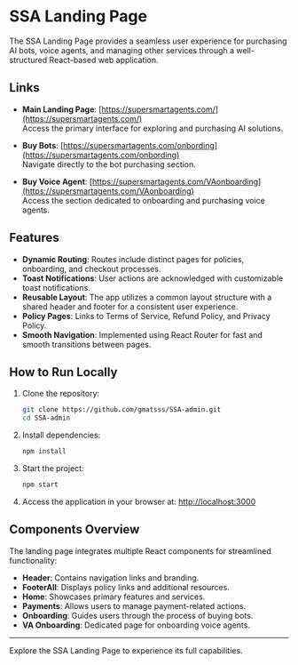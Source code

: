 # SSA Landing Page

The SSA Landing Page provides a seamless user experience for purchasing AI bots, voice agents, and managing other services through a well-structured React-based web application.

## Links

- **Main Landing Page**: [https://supersmartagents.com/](https://supersmartagents.com/)  
  Access the primary interface for exploring and purchasing AI solutions.

- **Buy Bots**: [https://supersmartagents.com/onbording](https://supersmartagents.com/onbording)  
  Navigate directly to the bot purchasing section.

- **Buy Voice Agent**: [https://supersmartagents.com/VAonboarding](https://supersmartagents.com/VAonboarding)  
  Access the section dedicated to onboarding and purchasing voice agents.

## Features

- **Dynamic Routing**: Routes include distinct pages for policies, onboarding, and checkout processes.
- **Toast Notifications**: User actions are acknowledged with customizable toast notifications.
- **Reusable Layout**: The app utilizes a common layout structure with a shared header and footer for a consistent user experience.
- **Policy Pages**: Links to Terms of Service, Refund Policy, and Privacy Policy.
- **Smooth Navigation**: Implemented using React Router for fast and smooth transitions between pages.

## How to Run Locally

1. Clone the repository:

   ```bash
   git clone https://github.com/gmatsss/SSA-admin.git
   cd SSA-admin
   ```

2. Install dependencies:

   ```bash
   npm install
   ```

3. Start the project:

   ```bash
   npm start
   ```

4. Access the application in your browser at:
   [http://localhost:3000](http://localhost:3000)

## Components Overview

The landing page integrates multiple React components for streamlined functionality:

- **Header**: Contains navigation links and branding.
- **FooterAll**: Displays policy links and additional resources.
- **Home**: Showcases primary features and services.
- **Payments**: Allows users to manage payment-related actions.
- **Onboarding**: Guides users through the process of buying bots.
- **VA Onboarding**: Dedicated page for onboarding voice agents.

---

Explore the SSA Landing Page to experience its full capabilities.
